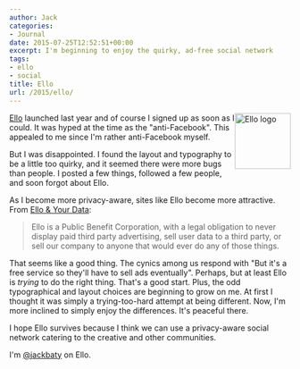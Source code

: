 ```yaml
---
author: Jack
categories:
- Journal
date: 2015-07-25T12:52:51+00:00
excerpt: I'm beginning to enjoy the quirky, ad-free social network
tags:
- ello
- social
title: Ello
url: /2015/ello/
---
```


<img style="float: right;" title="ello-logo.jpg" src="/wp-content/uploads/2015/07/ello-logo.jpg" alt="Ello logo" width="100" height="100" border="0" />

[Ello][1] launched last year and of course I signed up as soon as I could. It was hyped at the time as the "anti-Facebook". This appealed to me since I'm rather anti-Facebook myself.

But I was disappointed. I found the layout and typography to be a little too quirky, and it seemed there were more bugs than people. I posted a few things, followed a few people, and soon forgot about Ello.

As I become more privacy-aware, sites like Ello become more attractive. From [Ello & Your Data][2]:

> Ello is a Public Benefit Corporation, with a legal obligation to never display paid third party advertising, sell user data to a third party, or sell our company to anyone that would ever do any of those things.

That seems like a good thing. The cynics among us respond with "But it's a free service so they'll have to sell ads eventually". Perhaps, but at least Ello is _trying_ to do the right thing. That's a good start. Plus, the odd typographical and layout choices are beginning to grow on me. At first I thought it was simply a trying-too-hard attempt at being different. Now, I'm more inclined to simply enjoy the differences. It's peaceful there.

I hope Ello survives because I think we can use a privacy-aware social network catering to the creative and other communities.

I'm [@jackbaty][3] on Ello.

 [1]: http://ello.co
 [2]: https://ello.co/wtf/about/ello-tracking-and-your-data/
 [3]: https://ello.co/jackbaty